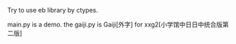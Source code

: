 Try to use eb library by ctypes.

main.py is a demo.
the gaiji.py is Gaiji[外字] for xxg2[小学馆中日日中统合版第二版]